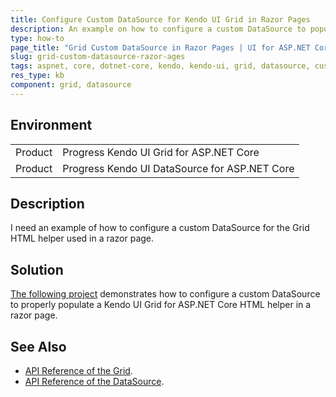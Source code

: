 ```yaml
---
title: Configure Custom DataSource for Kendo UI Grid in Razor Pages
description: An example on how to configure a custom DataSource to populate a Grid HTML helper in razor page.
type: how-to
page_title: "Grid Custom DataSource in Razor Pages | UI for ASP.NET Core"
slug: grid-custom-datasource-razor-ages
tags: aspnet, core, dotnet-core, kendo, kendo-ui, grid, datasource, custom, custom-datasource, razor-pages, pages
res_type: kb
component: grid, datasource
---
```


## Environment

<table>
 <tr>
  <td>Product</td>
  <td>Progress Kendo UI Grid for ASP.NET Core</td>
 </tr>
 <tr>
  <td>Product</td>
  <td>Progress Kendo UI DataSource for ASP.NET Core</td>
 </tr>
</table>


## Description

I need an example of how to configure a custom DataSource for the Grid HTML helper used in a razor page.

## Solution

[The following project](https://github.com/telerik/aspnet-core-examples/tree/master/grid/razor-pages-custom-datasource-date-editing) demonstrates how to configure a custom DataSource to properly populate a Kendo UI Grid for ASP.NET Core HTML helper in a razor page.

## See Also

* [API Reference of the Grid](https://docs.telerik.com/kendo-ui/api/javascript/ui/grid).
* [API Reference of the DataSource](https://docs.telerik.com/kendo-ui/api/javascript/data/datasource).
